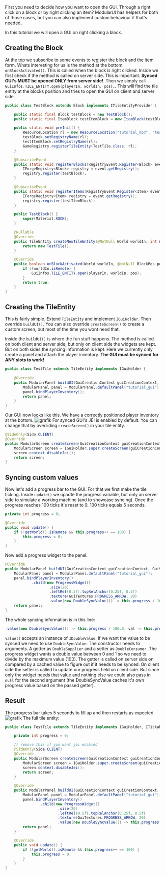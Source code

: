 
First you need to decide how you want to open the GUI. Through a right click on a block or by right clicking an item?
ModularUI has helpers for both of those cases, but you can also implement custom behaviour if that's needed.

In this tutorial we will open a GUI on right clicking a block.
## Creating the Block
At the top we subscribe to some events to register the block and the item form.
Whats interesting for us is the method at the bottom `onBlockActivated()`. This is called when the block is right clicked.
Inside we first check if the method is called on server side. This is important. **Synced GUI's MUST be opened ONLY from server side!**.
Then we simply call `GuiInfos.TILE_ENTITY.open(playerIn, worldIn, pos);`. This will find the tile entity at the blocks position and tries to open the GUI on client and server side.
```java
public class TestBlock extends Block implements ITileEntityProvider {

    public static final Block testBlock = new TestBlock();
    public static final ItemBlock testItemBlock = new ItemBlock(testBlock);

    public static void preInit() {
        ResourceLocation rl = new ResourceLocation("tutorial_mod", "test_block");
        testBlock.setRegistryName(rl);
        testItemBlock.setRegistryName(rl);
        GameRegistry.registerTileEntity(TestTile.class, rl);
    }

    @SubscribeEvent
    public static void registerBlocks(RegistryEvent.Register<Block> event) {
        IForgeRegistry<Block> registry = event.getRegistry();
        registry.register(testBlock);
    }

    @SubscribeEvent
    public static void registerItems(RegistryEvent.Register<Item> event) {
        IForgeRegistry<Item> registry = event.getRegistry();
        registry.register(testItemBlock);
    }

    public TestBlock() {
        super(Material.ROCK);
    }

    @Nullable
    @Override
    public TileEntity createNewTileEntity(@NotNull World worldIn, int meta) {
        return new TestTile();
    }

    @Override
    public boolean onBlockActivated(World worldIn, @NotNull BlockPos pos, @NotNull IBlockState state, @NotNull EntityPlayer playerIn, @NotNull EnumHand hand, @NotNull EnumFacing facing, float hitX, float hitY, float hitZ) {
        if (!worldIn.isRemote) {
            GuiInfos.TILE_ENTITY.open(playerIn, worldIn, pos);
        }
        return true;
    }
}
```

## Creating the TileEntity
This is fairly simple. Extend `TileEntity` and implement `IGuiHolder`. Then override `buildUI()`. You can also override `createScreen()` to create a custom screen, but most of the time you wont need that.

Inside the `buildUI()` is where the fun stuff happens. The method is called on both client and server side, but only on client side the widgets are kept. But on both sides the syncing information is kept.
Here we currently only create a panel and attach the player inventory. **The GUI must be synced for ANY slots to work!**
```java
public class TestTile extends TileEntity implements IGuiHolder {
    
    @Override
    public ModularPanel buildUI(GuiCreationContext guiCreationContext, GuiSyncManager guiSyncManager, boolean isClient) {
        ModularPanel panel = ModularPanel.defaultPanel("tutorial_gui");
        panel.bindPlayerInventory();
        return panel;
    }
}
```
Our GUI now looks like this. We have a correctly positioned player inventory at the bottom.
![grafik](https://github.com/CleanroomMC/ModularUI/assets/45517902/affc34c2-e89a-4f5a-9010-8ac352145cc9)
For synced GUI's JEI is enabled by default. You can change that by overriding `createScreen()` in your tile entity.
```java
@SideOnly(Side.CLIENT)
@Override
public ModularScreen createScreen(GuiCreationContext guiCreationContext, ModularPanel mainPanel) {
    ModularScreen screen = IGuiHolder.super.createScreen(guiCreationContext, mainPanel);
    screen.context.disableJei();
    return screen;
}
```

## Syncing custom values
Now let's add a progress bar to the GUI. For that we first make the tile ticking. Inside `update()` we upadte the progress variable, but only on server side to simulate a working machine (and to showcase syncing). Once the progress reaches 100 ticks it's reset to 0. 100 ticks equals 5 seconds.
```java
private int progress = 0;

@Override
public void update() {
    if (!getWorld().isRemote && this.progress++ == 100) {
        this.progress = 0;
    }
}
```
Now add a progress widget to the panel.
```java
@Override
public ModularPanel buildUI(GuiCreationContext guiCreationContext, GuiSyncManager guiSyncManager, boolean isClient) {
    ModularPanel panel = ModularPanel.defaultPanel("tutorial_gui");
    panel.bindPlayerInventory()
            .child(new ProgressWidget()
                    .size(20)
                    .leftRel(0.5f).topRelAnchor(0.25f, 0.5f)
                    .texture(GuiTextures.PROGRESS_ARROW, 20)
                    .value(new DoubleSyncValue(() -> this.progress / 100.0, val -> this.progress = (int) (val * 100))));
    return panel;
}
```
The whole syncing information is in this line:
```java
.value(new DoubleSyncValue(() -> this.progress / 100.0, val -> this.progress = (int) (val * 100))));
```
`value()` accepts an instance of `IDoubleValue`. If we want the value to be synced we need to use `DoubleSyncValue`. The constructor needs to arguments. A getter as `DoubleSupplier` and a setter as `DoubleConsumer`. The progress widget wants a double value between 0 and 1 so we need to divide by the maximum value (100). The getter is called on server side on compared by a cached value to figure out if it needs to be synced.
On client side the setter is called to update our progress field on client side. But since only the widget needs that value and nothing else we could also pass in `null` for the second argument (the DoubleSyncValue caches it's own progress value based on the passed getter).

## Result
The progress bar takes 5 seconds to fill up and then restarts as expected.
![grafik](https://github.com/CleanroomMC/ModularUI/assets/45517902/62dfbe81-0093-471a-a7f2-36c7d1808a4e)
The full tile entity:
```java
public class TestTile extends TileEntity implements IGuiHolder, ITickable {

    private int progress = 0;

    // remove this if you want jei enabled
    @SideOnly(Side.CLIENT)
    @Override
    public ModularScreen createScreen(GuiCreationContext guiCreationContext, ModularPanel mainPanel) {
        ModularScreen screen = IGuiHolder.super.createScreen(guiCreationContext, mainPanel);
        screen.context.disableJei();
        return screen;
    }

    @Override
    public ModularPanel buildUI(GuiCreationContext guiCreationContext, GuiSyncManager guiSyncManager, boolean isClient) {
        ModularPanel panel = ModularPanel.defaultPanel("tutorial_gui");
        panel.bindPlayerInventory()
                .child(new ProgressWidget()
                        .size(20)
                        .leftRel(0.5f).topRelAnchor(0.25f, 0.5f)
                        .texture(GuiTextures.PROGRESS_ARROW, 20)
                        .value(new DoubleSyncValue(() -> this.progress / 100.0, val -> this.progress = (int) (val * 100))));
        return panel;
    }

    @Override
    public void update() {
        if (!getWorld().isRemote && this.progress++ == 100) {
            this.progress = 0;
        }
    }
}
```